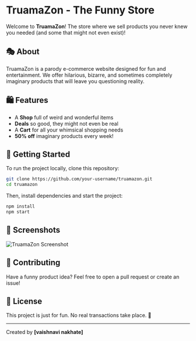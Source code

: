 # TruamaZon - The Funny Store

Welcome to **TruamaZon**! The store where we sell products you never knew you needed (and some that might not even exist)!

## 🎭 About
TruamaZon is a parody e-commerce website designed for fun and entertainment. We offer hilarious, bizarre, and sometimes completely imaginary products that will leave you questioning reality.

## 🛍 Features
- A **Shop** full of weird and wonderful items
- **Deals** so good, they might not even be real
- A **Cart** for all your whimsical shopping needs
- **50% off** imaginary products every week!

## 🚀 Getting Started
To run the project locally, clone this repository:

```bash
git clone https://github.com/your-username/truamazon.git
cd truamazon
```

Then, install dependencies and start the project:

```bash
npm install
npm start
```

## 📸 Screenshots
![TruamaZon Screenshot](https://via.placeholder.com/800x400.png?text=TruamaZon+-+The+Funny+Store)

## 🤡 Contributing
Have a funny product idea? Feel free to open a pull request or create an issue!

## 📜 License
This project is just for fun. No real transactions take place. 🚀

---

Created by **[vaishnavi nakhate]**
